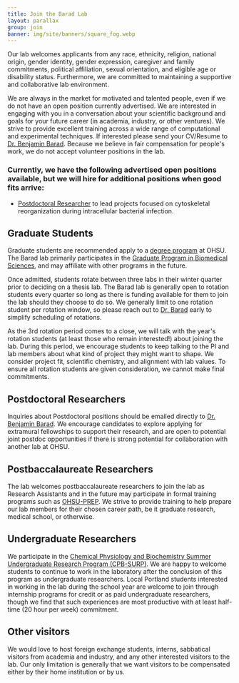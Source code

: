 ```yaml
---
title: Join the Barad Lab
layout: parallax
group: join
banner: img/site/banners/square_fog.webp
---
```



Our lab welcomes applicants from any race, ethnicity, religion, national origin, gender identity, gender expression, caregiver and family commitments, political affiliation, sexual orientation, and eligible age or disability status. Furthermore, we are committed to maintaining a supportive and collaborative lab environment.

We are always in the market for motivated and talented people, even if we do not have an open position currently advertised. We are interested in engaging with you in a conversation about your scientific background and goals for your future career (in academia, industry, or other ventures). We strive to provide excellent training across a wide range of computational and experimental techniques. If interested please send your CV/Resume to [Dr. Benjamin Barad](/contact). Because we believe in fair compensation for people's work, we do not accept volunteer positions in the lab.

### Currently, we have the following advertised open positions available, but we will hire for additional positions when good fits arrive:
* [Postdoctoral Researcher](https://postdoctoral-ohsu.icims.com/jobs/27805/postdoctoral-scholar/job) to lead projects focused on cytoskeletal reorganization during intracellular bacterial infection.

## Graduate Students

Graduate students are recommended apply to a [degree program](https://www.ohsu.edu/school-of-medicine/graduate-studies/degree-programs) at OHSU. The Barad lab primarily participates in the [Graduate Program in Biomedical Sciences](https://www.ohsu.edu/school-of-medicine/biomedical-sciences-graduate-program), and may affiliate with other programs in the future.

Once admitted, students rotate between three labs in their winter quarter prior to deciding on a thesis lab. The Barad lab is generally open to rotation students every quarter so long as there is funding available for them to join the lab should they choose to do so. We generally limit to one rotation student per rotation window, so please reach out to [Dr. Barad](/contact) early to simplify scheduling of rotations.

As the 3rd rotation period comes to a close, we will talk with the year's rotation students (at least those who remain interested!) about joining the lab.  During this period, we encourage students to keep talking to the PI and lab members about what kind of project they might want to shape. We consider project fit, scientific chemistry, and alignment with lab values. To ensure all rotation students are given consideration, we cannot make final commitments.

## Postdoctoral Researchers

Inquiries about Postdoctoral positions should be emailed directly to [Dr. Benjamin Barad](/contact). We encourage candidates to explore applying for extramural fellowships to support their research, and are open to potential joint postdoc opportunities if there is strong potential for collaboration with another lab at OHSU.

## Postbaccalaureate Researchers

The lab welcomes postbaccalaureate researchers to join the lab as Research Assistants and in the future may participate in formal training programs such as [OHSU-PREP](https://www.ohsu.edu/postbaccalaureate-research-education-program). We strive to provide training to help prepare our lab members for their chosen career path, be it graduate research, medical school, or otherwise.

## Undergraduate Researchers

We participate in the [Chemical Physiology and Biochemistry Summer Undergraduate Research Program (CPB-SURP)](https://www.ohsu.edu/school-of-medicine/chemical-physiology-and-biochemistry/chemical-physiology-and-biochemistry-summer). We are happy to welcome students to continue to work in the laboratory after the conclusion of this program as undergraduate researchers. Local Portland students interested in working in the lab during the school year are welcome to join through internship programs for credit or as paid undergraduate researchers, though we find that such experiences are most productive with at least half-time (20 hour per week) commitment.

## Other visitors

We would love to host foreign exchange students, interns, sabbatical visitors from academia and industry, and any other interested visitors to the lab. Our only limitation is generally that we want visitors to be compensated either by their home institution or by us.


